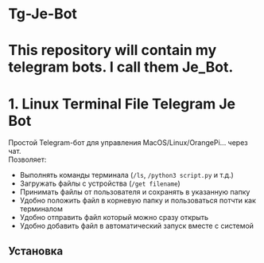 # Tg-Je-Bot
# This repository will contain my telegram bots. I call them Je_Bot.


# 1. Linux Terminal File Telegram Je Bot
Простой Telegram-бот для управления MacOS/Linux/OrangePi... через чат.  
Позволяет:
- Выполнять команды терминала (`/ls`, `/python3 script.py` и т.д.)
- Загружать файлы с устройства (`/get filename`)
- Принимать файлы от пользователя и сохранять в указанную папку
- Удобно положить файл в корневую папку и пользоваться потчти как терминалом
- Удобно отправить файл который можно сразу открыть
- Удобно добавить файл в автоматический запуск вместе с системой

## Установка


